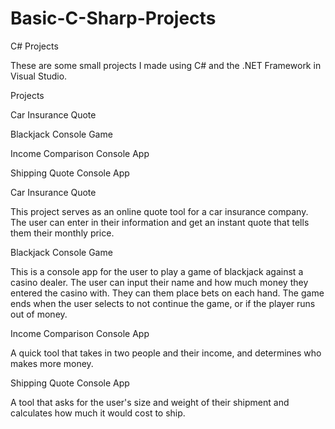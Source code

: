 # Basic-C-Sharp-Projects
C# Projects

These are some small projects I made using C# and the .NET Framework in Visual Studio.

Projects

Car Insurance Quote

Blackjack Console Game

Income Comparison Console App

Shipping Quote Console App

Car Insurance Quote

This project serves as an online quote tool for a car insurance company. The user can enter in their information and get an instant quote that tells them their monthly price.

Blackjack Console Game

This is a console app for the user to play a game of blackjack against a casino dealer. The user can input their name and how much money they entered the casino with. They can them place bets on each hand. The game ends when the user selects to not continue the game, or if the player runs out of money.

Income Comparison Console App

A quick tool that takes in two people and their income, and determines who makes more money.

Shipping Quote Console App

A tool that asks for the user's size and weight of their shipment and calculates how much it would cost to ship.

